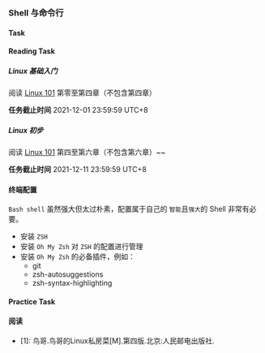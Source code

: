 ### Shell 与命令行

#### Task

#### Reading Task

##### Linux 基础入门

阅读 [Linux 101](https://101.lug.ustc.edu.cn/) 第零至第四章（不包含第四章）


**任务截止时间**
2021-12-01 23:59:59 UTC+8

##### Linux 初步

阅读 [Linux 101](https://101.lug.ustc.edu.cn/) 第四至第六章（不包含第六章）~~


**任务截止时间**
2021-12-11 23:59:59 UTC+8


#### 终端配置
`Bash shell` 虽然强大但太过朴素，配置属于自己的 `智能`且`强大`的 Shell 非常有必要。
- 安装 `ZSH`
- 安装 `Oh My Zsh` 对 `ZSH` 的配置进行管理
- 安装 `Oh My Zsh` 的必备插件，例如：
  - git
  - zsh-autosuggestions
  - zsh-syntax-highlighting

#### Practice Task

<!-- [TODO]() -->


#### 阅读
- \[1\]: 鸟哥.鸟哥的Linux私房菜\[M\].第四版.北京:人民邮电出版社.


